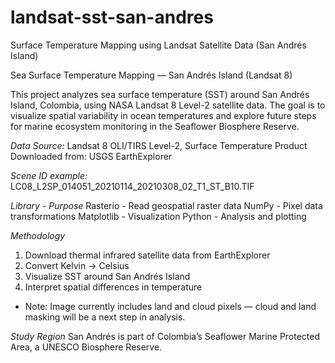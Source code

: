 # landsat-sst-san-andres
Surface Temperature Mapping using Landsat Satellite Data (San Andrés Island)

Sea Surface Temperature Mapping — San Andrés Island (Landsat 8)

This project analyzes sea surface temperature (SST) around San Andrés Island, Colombia, using NASA Landsat 8 Level-2 satellite data. The goal is to visualize spatial variability in ocean temperatures and explore future steps for marine ecosystem monitoring in the Seaflower Biosphere Reserve.

*Data Source:*
Landsat 8 OLI/TIRS Level-2, Surface Temperature Product
Downloaded from: USGS EarthExplorer

*Scene ID example:*
LC08_L2SP_014051_20210114_20210308_02_T1_ST_B10.TIF

*Library	- Purpose*
Rasterio - Read geospatial raster data
NumPy	- Pixel data transformations
Matplotlib -	Visualization
Python - Analysis and plotting

*Methodology*
1. Download thermal infrared satellite data from EarthExplorer
2. Convert Kelvin → Celsius
3. Visualize SST around San Andrés Island
4. Interpret spatial differences in temperature
 - Note: Image currently includes land and cloud pixels — cloud and land masking will be a next step in analysis.

*Study Region*
San Andrés is part of Colombia’s Seaflower Marine Protected Area, a UNESCO Biosphere Reserve.

